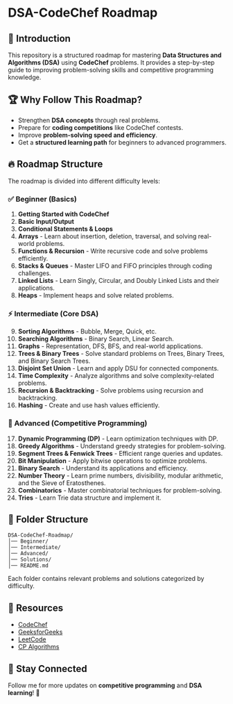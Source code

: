 # DSA-CodeChef Roadmap

## 📌 Introduction
This repository is a structured roadmap for mastering **Data Structures and Algorithms (DSA)** using **CodeChef** problems. It provides a step-by-step guide to improving problem-solving skills and competitive programming knowledge.

## 🏆 Why Follow This Roadmap?
- Strengthen **DSA concepts** through real problems.
- Prepare for **coding competitions** like CodeChef contests.
- Improve **problem-solving speed and efficiency**.
- Get a **structured learning path** for beginners to advanced programmers.

## 🔥 Roadmap Structure
The roadmap is divided into different difficulty levels:

### ✅ Beginner (Basics)
1. **Getting Started with CodeChef**
2. **Basic Input/Output**
3. **Conditional Statements & Loops**
4. **Arrays** - Learn about insertion, deletion, traversal, and solving real-world problems.
5. **Functions & Recursion** - Write recursive code and solve problems efficiently.
6. **Stacks & Queues** - Master LIFO and FIFO principles through coding challenges.
7. **Linked Lists** - Learn Singly, Circular, and Doubly Linked Lists and their applications.
8. **Heaps** - Implement heaps and solve related problems.

### ⚡ Intermediate (Core DSA)
9. **Sorting Algorithms** - Bubble, Merge, Quick, etc.
10. **Searching Algorithms** - Binary Search, Linear Search.
11. **Graphs** - Representation, DFS, BFS, and real-world applications.
12. **Trees & Binary Trees** - Solve standard problems on Trees, Binary Trees, and Binary Search Trees.
13. **Disjoint Set Union** - Learn and apply DSU for connected components.
14. **Time Complexity** - Analyze algorithms and solve complexity-related problems.
15. **Recursion & Backtracking** - Solve problems using recursion and backtracking.
16. **Hashing** - Create and use hash values efficiently.

### 🚀 Advanced (Competitive Programming)
17. **Dynamic Programming (DP)** - Learn optimization techniques with DP.
18. **Greedy Algorithms** - Understand greedy strategies for problem-solving.
19. **Segment Trees & Fenwick Trees** - Efficient range queries and updates.
20. **Bit Manipulation** - Apply bitwise operations to optimize problems.
21. **Binary Search** - Understand its applications and efficiency.
22. **Number Theory** - Learn prime numbers, divisibility, modular arithmetic, and the Sieve of Eratosthenes.
23. **Combinatorics** - Master combinatorial techniques for problem-solving.
24. **Tries** - Learn Trie data structure and implement it.

## 📂 Folder Structure
```
DSA-CodeChef-Roadmap/
│── Beginner/
│── Intermediate/
│── Advanced/
│── Solutions/
│── README.md
```
Each folder contains relevant problems and solutions categorized by difficulty.

## 📖 Resources
- [CodeChef](https://www.codechef.com/)
- [GeeksforGeeks](https://www.geeksforgeeks.org/)
- [LeetCode](https://leetcode.com/)
- [CP Algorithms](https://cp-algorithms.com/)

## 🌟 Stay Connected
Follow me for more updates on **competitive programming** and **DSA learning**! 🚀

